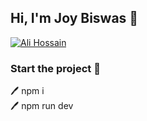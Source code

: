 ## Hi, I'm Joy Biswas 👋
[<img src='/pr1' alt='Ali Hossain'>](https://github.com/joy-biswas-info/)
### Start the project 👋
<p>
🖊️ npm i <br> 
🖊️ npm run dev <br> 